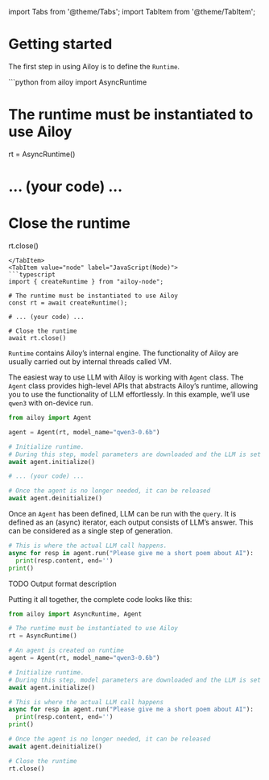 import Tabs from '@theme/Tabs';
import TabItem from '@theme/TabItem';

# Getting started

The first step in using Ailoy is to define the `Runtime`.

<Tabs>
<TabItem value="py" label="Python">
```python
from ailoy import AsyncRuntime

# The runtime must be instantiated to use Ailoy
rt = AsyncRuntime()

# ... (your code) ...

# Close the runtime
rt.close()
```
</TabItem>
<TabItem value="node" label="JavaScript(Node)">
```typescript
import { createRuntime } from "ailoy-node";

# The runtime must be instantiated to use Ailoy
const rt = await createRuntime();

# ... (your code) ...

# Close the runtime
await rt.close()
```
</TabItem>
</Tabs>

`Runtime` contains Ailoy’s internal engine. The functionality of Ailoy are usually carried out by internal threads called VM.

The easiest way to use LLM with Ailoy is working with `Agent` class. The `Agent` class provides high-level APIs that abstracts Ailoy’s runtime, allowing you to use the functionality of LLM effortlessly. In this example, we’ll use `qwen3` with on-device run.

```python
from ailoy import Agent

agent = Agent(rt, model_name="qwen3-0.6b")

# Initialize runtime.
# During this step, model parameters are downloaded and the LLM is set up for execution
await agent.initialize()

# ... (your code) ...

# Once the agent is no longer needed, it can be released
await agent.deinitialize()
```

Once an `Agent` has been defined, LLM can be run with the `query`. It is defined as an (async) iterator, each output  consists of LLM’s answer. This can be considered as a single step of generation.

```python
# This is where the actual LLM call happens.
async for resp in agent.run("Please give me a short poem about AI"):
  print(resp.content, end='')
print()
```

TODO Output format description

Putting it all together, the complete code looks like this:

```python
from ailoy import AsyncRuntime, Agent

# The runtime must be instantiated to use Ailoy
rt = AsyncRuntime()

# An agent is created on runtime
agent = Agent(rt, model_name="qwen3-0.6b")

# Initialize runtime.
# During this step, model parameters are downloaded and the LLM is set up for execution
await agent.initialize()

# This is where the actual LLM call happens
async for resp in agent.run("Please give me a short poem about AI"):
  print(resp.content, end='')
print()

# Once the agent is no longer needed, it can be released
await agent.deinitialize()

# Close the runtime
rt.close()
```
